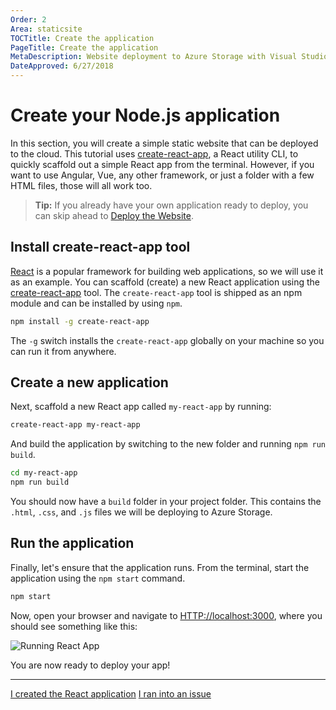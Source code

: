 ```yaml
---
Order: 2
Area: staticsite
TOCTitle: Create the application
PageTitle: Create the application
MetaDescription: Website deployment to Azure Storage with Visual Studio Code
DateApproved: 6/27/2018
---
```


# Create your Node.js application

In this section, you will create a simple static website that can be deployed to
the cloud. This tutorial uses
[create-react-app](HTTPS://github.com/facebook/create-react-app), a React
utility CLI, to quickly scaffold out a simple React app from the terminal.
However, if you want to use Angular, Vue, any other framework, or just a folder
with a few HTML files, those will all work too.

> **Tip:** If you already have your own application ready to deploy, you can
> skip ahead to
> [Deploy the Website](/tutorials/static-website/choose-deployment.md).

## Install create-react-app tool

[React](HTTPS://reactjs.org/) is a popular framework for building web
applications, so we will use it as an example. You can scaffold (create) a new
React application using the
[create-react-app](HTTPS://github.com/facebook/create-react-app) tool. The
`create-react-app` tool is shipped as an npm module and can be installed by
using `npm`.

```bash
npm install -g create-react-app
```

The `-g` switch installs the `create-react-app` globally on your machine so you
can run it from anywhere.

## Create a new application

Next, scaffold a new React app called `my-react-app` by running:

```bash
create-react-app my-react-app
```

And build the application by switching to the new folder and running
`npm run build`.

```bash
cd my-react-app
npm run build
```

You should now have a `build` folder in your project folder. This contains the
`.html`, `.css`, and `.js` files we will be deploying to Azure Storage.

## Run the application

Finally, let's ensure that the application runs. From the terminal, start the
application using the `npm start` command.

```bash
npm start
```

Now, open your browser and navigate to
[HTTP://localhost:3000](HTTP://localhost:3000), where you should see something
like this:

![Running React App](images/static-website/local-app.png)

You are now ready to deploy your app!

---

<a class="tutorial-next-btn" href="/tutorials/static-website/create-storage">I
created the React application</a>
<a class="tutorial-feedback-btn" onclick="reportIssue('node-deployment-staticwebsite', 'create-app')" href="javascript:void(0)">I
ran into an issue</a>
